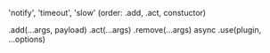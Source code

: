 'notify', 'timeout', 'slow' (order: .add, .act, constuctor)

.add(...args, payload)
.act(...args)
.remove(...args)
async .use(plugin, ...options)
